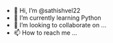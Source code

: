 - 👋 Hi, I’m @sathishvel22
- 🌱 I’m currently learning Python
- 💞️ I’m looking to collaborate on ...
- 📫 How to reach me ...

<!---
sathishvel22/sathishvel22 is a ✨ special ✨ repository because its `README.md` (this file) appears on your GitHub profile.
You can click the Preview link to take a look at your changes.
--->
